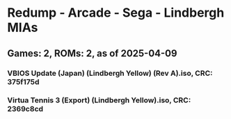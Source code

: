 # Redump - Arcade - Sega - Lindbergh MIAs
## Games: 2, ROMs: 2, as of 2025-04-09

### VBIOS Update (Japan) (Lindbergh Yellow) (Rev A).iso, CRC: 375f175d
### Virtua Tennis 3 (Export) (Lindbergh Yellow).iso, CRC: 2369c8cd
